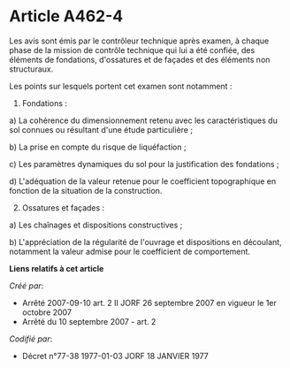 # Article A462-4

Les avis sont émis par le contrôleur technique après examen, à chaque phase de la mission de contrôle technique qui lui a été
confiée, des éléments de fondations, d'ossatures et de façades et des éléments non structuraux.

Les points sur lesquels portent cet examen sont notamment :

1. Fondations :

a) La cohérence du dimensionnement retenu avec les caractéristiques du sol connues ou résultant d'une étude particulière ;

b) La prise en compte du risque de liquéfaction ;

c) Les paramètres dynamiques du sol pour la justification des fondations ;

d) L'adéquation de la valeur retenue pour le coefficient topographique en fonction de la situation de la construction.

2. Ossatures et façades :

a) Les chaînages et dispositions constructives ;

b) L'appréciation de la régularité de l'ouvrage et dispositions en découlant, notamment la valeur admise pour le coefficient
de comportement.

**Liens relatifs à cet article**

_Créé par_:

  - Arrêté 2007-09-10 art. 2 II JORF 26 septembre 2007 en vigueur le 1er octobre 2007
  - Arrêté du 10 septembre 2007 - art. 2

_Codifié par_:

  - Décret n°77-38 1977-01-03 JORF 18 JANVIER 1977

